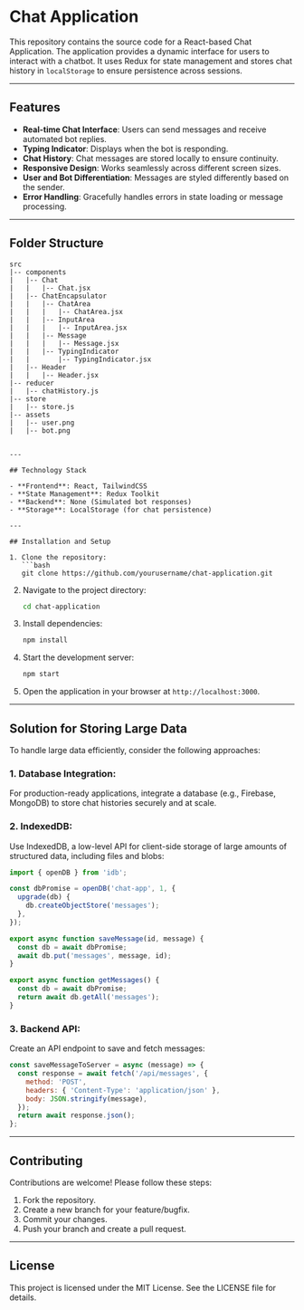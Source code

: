 # Chat Application

This repository contains the source code for a React-based Chat Application. The application provides a dynamic interface for users to interact with a chatbot. It uses Redux for state management and stores chat history in `localStorage` to ensure persistence across sessions.

---

## Features

- **Real-time Chat Interface**: Users can send messages and receive automated bot replies.
- **Typing Indicator**: Displays when the bot is responding.
- **Chat History**: Chat messages are stored locally to ensure continuity.
- **Responsive Design**: Works seamlessly across different screen sizes.
- **User and Bot Differentiation**: Messages are styled differently based on the sender.
- **Error Handling**: Gracefully handles errors in state loading or message processing.

---

## Folder Structure

```
src
|-- components
|   |-- Chat
|   |   |-- Chat.jsx
|   |-- ChatEncapsulator
|   |   |-- ChatArea
|   |   |   |-- ChatArea.jsx
|   |   |-- InputArea
|   |   |   |-- InputArea.jsx
|   |   |-- Message
|   |   |   |-- Message.jsx
|   |   |-- TypingIndicator
|   |       |-- TypingIndicator.jsx
|   |-- Header
|   |   |-- Header.jsx
|-- reducer
|   |-- chatHistory.js
|-- store
|   |-- store.js
|-- assets
|   |-- user.png
|   |-- bot.png


---

## Technology Stack

- **Frontend**: React, TailwindCSS
- **State Management**: Redux Toolkit
- **Backend**: None (Simulated bot responses)
- **Storage**: LocalStorage (for chat persistence)

---

## Installation and Setup

1. Clone the repository:
   ```bash
   git clone https://github.com/yourusername/chat-application.git
   ```

2. Navigate to the project directory:
   ```bash
   cd chat-application
   ```

3. Install dependencies:
   ```bash
   npm install
   ```

4. Start the development server:
   ```bash
   npm start
   ```

5. Open the application in your browser at `http://localhost:3000`.

---

## Solution for Storing Large Data

To handle large data efficiently, consider the following approaches:

### 1. **Database Integration**:
For production-ready applications, integrate a database (e.g., Firebase, MongoDB) to store chat histories securely and at scale.

### 2. **IndexedDB**:
Use IndexedDB, a low-level API for client-side storage of large amounts of structured data, including files and blobs:
```javascript
import { openDB } from 'idb';

const dbPromise = openDB('chat-app', 1, {
  upgrade(db) {
    db.createObjectStore('messages');
  },
});

export async function saveMessage(id, message) {
  const db = await dbPromise;
  await db.put('messages', message, id);
}

export async function getMessages() {
  const db = await dbPromise;
  return await db.getAll('messages');
}
```

### 3. **Backend API**:
Create an API endpoint to save and fetch messages:
```javascript
const saveMessageToServer = async (message) => {
  const response = await fetch('/api/messages', {
    method: 'POST',
    headers: { 'Content-Type': 'application/json' },
    body: JSON.stringify(message),
  });
  return await response.json();
};
```

---

## Contributing

Contributions are welcome! Please follow these steps:

1. Fork the repository.
2. Create a new branch for your feature/bugfix.
3. Commit your changes.
4. Push your branch and create a pull request.

---

## License

This project is licensed under the MIT License. See the LICENSE file for details.

